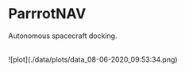 # ParrrotNAV
Autonomous spacecraft docking.

<br>
![plot](./data/plots/data_08-06-2020_09:53:34.png)
